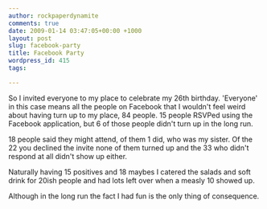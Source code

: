 ```yaml
---
author: rockpaperdynamite
comments: true
date: 2009-01-14 03:47:05+00:00 +1000
layout: post
slug: facebook-party
title: Facebook Party
wordpress_id: 415
tags:

---
```


So I invited everyone to my place to celebrate my 26th birthday. 'Everyone' in this case means all the people on Facebook that I wouldn't feel weird about having turn up to my place, 84 people. 15 people RSVPed using the Facebook application, but 6 of those people didn't turn up in the long run.

18 people said they might attend, of them 1 did, who was my sister. Of the 22 you declined the invite none of them turned up and the 33 who didn't respond at all didn't show up either.

Naturally having 15 positives and 18 maybes I catered the salads and soft drink for 20ish people and had lots left over when a measly 10 showed up.

Although in the long run the fact I had fun is the only thing of consequence.

